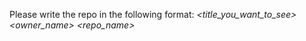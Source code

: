 Please write the repo in the following format:
_*<title\_you\_want\_to\_see\>*_ _*<owner\_name\>*_ _*<repo\_name\>*_
